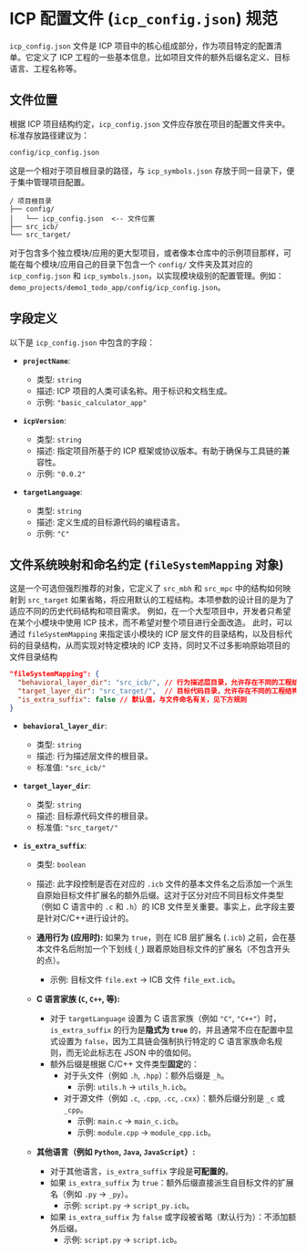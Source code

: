 # ICP 配置文件 (`icp_config.json`) 规范

`icp_config.json` 文件是 ICP 项目中的核心组成部分，作为项目特定的配置清单。它定义了 ICP 工程的一些基本信息，比如项目文件的额外后缀名定义、目标语言、工程名称等。

## 文件位置

根据 ICP 项目结构约定，`icp_config.json` 文件应存放在项目的配置文件夹中。标准存放路径建议为：

`config/icp_config.json`

这是一个相对于项目根目录的路径，与 `icp_symbols.json` 存放于同一目录下，便于集中管理项目配置。

```text
/ 项目根目录
├── config/
│   └── icp_config.json  <-- 文件位置
├── src_icb/
└── src_target/
```

对于包含多个独立模块/应用的更大型项目，或者像本仓库中的示例项目那样，可能在每个模块/应用自己的目录下包含一个 `config/` 文件夹及其对应的 `icp_config.json` 和 `icp_symbols.json`，以实现模块级别的配置管理。例如：`demo_projects/demo1_todo_app/config/icp_config.json`。

## 字段定义

以下是 `icp_config.json` 中包含的字段：

* **`projectName`**:
  * 类型: `string`
  * 描述: ICP 项目的人类可读名称。用于标识和文档生成。
  * 示例: `"basic_calculator_app"`

* **`icpVersion`**:
  * 类型: `string`
  * 描述: 指定项目所基于的 ICP 框架或协议版本。有助于确保与工具链的兼容性。
  * 示例: `"0.0.2"`

* **`targetLanguage`**:
  * 类型: `string`
  * 描述: 定义生成的目标源代码的编程语言。
  * 示例: `"C"`

## 文件系统映射和命名约定 (`fileSystemMapping` 对象)

这是一个可选但强烈推荐的对象，它定义了 `src_mbh` 和 `src_mpc` 中的结构如何映射到 `src_target`
如果省略，将应用默认的工程结构。本项参数的设计目的是为了适应不同的历史代码结构和项目需求。
例如，在一个大型项目中，开发者只希望在某个小模块中使用 ICP 技术，而不希望对整个项目进行全面改造。
此时，可以通过 `fileSystemMapping` 来指定该小模块的 ICP 层文件的目录结构，以及目标代码的目录结构，从而实现对特定模块的 ICP 支持，同时又不过多影响原始项目的文件目录结构

```json
"fileSystemMapping": {
  "behavioral_layer_dir": "src_icb/", // 行为描述层目录，允许存在不同的工程结构，便于适配不同的历史性代码
  "target_layer_dir": "src_target/",  // 目标代码目录，允许存在不同的工程结构，便于适配不同的历史性代码
  "is_extra_suffix": false // 默认值，与文件命名有关，见下方规则
}
```

* **`behavioral_layer_dir`**:
  * 类型: `string`
  * 描述: 行为描述层文件的根目录。
  * 标准值: `"src_icb/"`

* **`target_layer_dir`**:
  * 类型: `string`
  * 描述: 目标源代码文件的根目录。
  * 标准值: `"src_target/"`

* **`is_extra_suffix`**:
  * 类型: `boolean`
  * 描述: 此字段控制是否在对应的 `.icb` 文件的基本文件名之后添加一个派生自原始目标文件扩展名的额外后缀。这对于区分对应不同目标文件类型（例如 C 语言中的 `.c` 和 `.h`）的 ICB 文件至关重要。事实上，此字段主要是针对C/C++进行设计的。

  * **通用行为 (应用时):** 如果为 `true`，则在 ICB 层扩展名 (`.icb`) 之前，会在基本文件名后附加一个下划线 (`_`) 跟着原始目标文件的扩展名（不包含开头的点）。
    * 示例: 目标文件 `file.ext` -> ICB 文件 `file_ext.icb`。

  * **C 语言家族 (`C`, `C++`, 等):**
    * 对于 `targetLanguage` 设置为 C 语言家族（例如 `"C"`, `"C++"`）时，`is_extra_suffix` 的行为是**隐式为 `true`** 的，并且通常不应在配置中显式设置为 `false`，因为工具链会强制执行特定的 C 语言家族命名规则，而无论此标志在 JSON 中的值如何。
    * 额外后缀是根据 C/C++ 文件类型**固定**的：
      * 对于头文件（例如 `.h`, `.hpp`）：额外后缀是 `_h`。
        * 示例: `utils.h` -> `utils_h.icb`。
      * 对于源文件（例如 `.c`, `.cpp`, `.cc`, `.cxx`）：额外后缀分别是 `_c` 或 `_cpp`。
        * 示例: `main.c` -> `main_c.icb`。
        * 示例: `module.cpp` -> `module_cpp.icb`。

  * **其他语言（例如 `Python`, `Java`, `JavaScript`）:**
    * 对于其他语言，`is_extra_suffix` 字段是**可配置的**。
    * 如果 `is_extra_suffix` 为 `true`：额外后缀直接派生自目标文件的扩展名（例如 `.py` -> `_py`）。
      * 示例: `script.py` -> `script_py.icb`。
    * 如果 `is_extra_suffix` 为 `false` 或字段被省略（默认行为）：不添加额外后缀。
      * 示例: `script.py` -> `script.icb`。
